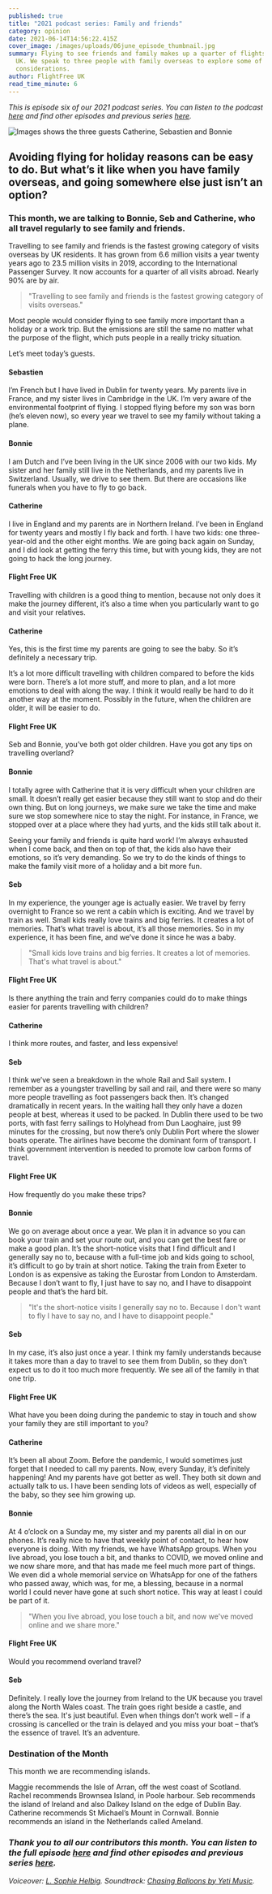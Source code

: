 ```yaml
---
published: true
title: "2021 podcast series: Family and friends"
category: opinion
date: 2021-06-14T14:56:22.415Z
cover_image: /images/uploads/06june_episode_thumbnail.jpg
summary: Flying to see friends and family makes up a quarter of flights from the
  UK. We speak to three people with family overseas to explore some of the
  considerations.
author: FlightFree UK
read_time_minute: 6
---
```

*This is episode six of our 2021 podcast series. You can listen to the podcast [here](https://flightfreeuk.podbean.com/e/2021-series-family-and-friends/) and find other episodes and previous series [here](/podcast/).* 

![Images shows the three guests Catherine, Sebastien and Bonnie](/images/uploads/1024x512-images-for-blog.jpg)

## Avoiding flying for holiday reasons can be easy to do. But what’s it like when you have family overseas, and going somewhere else just isn’t an option?

### This month, we are talking to Bonnie, Seb and Catherine, who all travel regularly to see family and friends.

Travelling to see family and friends is the fastest growing category of visits overseas by UK residents. It has grown from 6.6 million visits a year twenty years ago to 23.5 million visits in 2019, according to the International Passenger Survey. It now accounts for a quarter of all visits abroad.  Nearly 90% are by air.

> "Travelling to see family and friends is the fastest growing category of visits overseas."

Most people would consider flying to see family more important than a holiday or a work trip. But the emissions are still the same no matter what the purpose of the flight, which puts people in a really tricky situation. 

Let’s meet today’s guests. 

#### Sebastien

I’m French but I have lived in Dublin for twenty years. My parents live in France, and my sister lives in Cambridge in the UK. I’m very aware of the environmental footprint of flying. I stopped flying before my son was born (he’s eleven now), so every year we travel to see my family without taking a plane. 

#### Bonnie

I am Dutch and I’ve been living in the UK since 2006 with our two kids. My sister and her family still live in the Netherlands, and my parents live in Switzerland. Usually, we drive to see them. But there are occasions like funerals when you have to fly to go back. 

#### Catherine

I live in England and my parents are in Northern Ireland. I’ve been in England for twenty years and mostly I fly back and forth. I have two kids: one three-year-old and the other eight months. We are going back again on Sunday, and I did look at getting the ferry this time, but with young kids, they are not going to hack the long journey.

#### Flight Free UK

Travelling with children is a good thing to mention, because not only does it make the journey different, it’s also a time when you particularly want to go and visit your relatives. 

#### Catherine

Yes, this is the first time my parents are going to see the baby. So it’s definitely a necessary trip.

It’s a lot more difficult travelling with children compared to before the kids were born. There’s a lot more stuff, and more to plan, and a lot more emotions to deal with along the way. I think it would really be hard to do it another way at the moment. Possibly in the future, when the children are older, it will be easier to do.

#### Flight Free UK

Seb and Bonnie, you’ve both got older children. Have you got any tips on travelling overland?

#### Bonnie

I totally agree with Catherine that it is very difficult when your children are small. It doesn’t really get easier because they still want to stop and do their own thing. But on long journeys, we make sure we take the time and make sure we stop somewhere nice to stay the night.  For instance, in France, we stopped over at a place where they had yurts, and the kids still talk about it. 

Seeing your family and friends is quite hard work! I’m always exhausted when I come back, and then on top of that, the kids also have their emotions, so it’s very demanding. So we try to do the kinds of things to make the family visit more of a holiday and a bit more fun.

#### Seb

In my experience, the younger age is actually easier. We travel by ferry overnight to France so we rent a cabin which is exciting. And we travel by train as well. Small kids really love trains and big ferries. It creates a lot of memories. That’s what travel is about, it’s all those memories. So in my experience, it has been fine, and we’ve done it since he was a baby. 

> "Small kids love trains and big ferries. It creates a lot of memories. That's what travel is about."

#### Flight Free UK

Is there anything the train and ferry companies could do to make things easier for parents travelling with children?

#### Catherine

I think more routes, and faster, and less expensive!

#### Seb

I think we’ve seen a breakdown in the whole Rail and Sail system. I remember as a youngster travelling by sail and rail, and there were so many more people travelling as foot passengers back then. It’s changed dramatically in recent years. In the waiting hall they only have a dozen people at best, whereas it used to be packed. In Dublin there used to be two ports, with fast ferry sailings to Holyhead from Dun Laoghaire, just 99 minutes for the crossing, but now there’s only Dublin Port where the slower boats operate. The airlines have become the dominant form of transport. I think government intervention is needed to promote low carbon forms of travel.

#### Flight Free UK

How frequently do you make these trips? 

#### Bonnie

We go on average about once a year. We plan it in advance so you can book your train and set your route out, and you can get the best fare or make a good plan. It’s the short-notice visits that I find difficult and I generally say no to, because with a full-time job and kids going to school, it’s difficult to go by train at short notice. Taking the train from Exeter to London is as expensive as taking the Eurostar from London to Amsterdam. Because I don’t want to fly, I just have to say no, and I have to disappoint people and that’s the hard bit. 

> "It's the short-notice visits I generally say no to. Because I don't want to fly I have to say no, and I have to disappoint people."

#### Seb

In my case, it’s also just once a year. I think my family understands because it takes more than a day to travel to see them from Dublin, so they don’t expect us to do it too much more frequently. We see all of the family in that one trip.

#### Flight Free UK

What have you been doing during the pandemic to stay in touch and show your family they are still important to you?

#### Catherine

It’s been all about Zoom. Before the pandemic, I would sometimes just forget that I needed to call my parents. Now, every Sunday, it’s definitely happening! And my parents have got better as well. They both sit down and actually talk to us. I have been sending lots of videos as well, especially of the baby, so they see him growing up. 

#### Bonnie

At 4 o’clock on a Sunday me, my sister and my parents all dial in on our phones. It’s really nice to have that weekly point of contact, to hear how everyone is doing. With my friends, we have WhatsApp groups. When you live abroad, you lose touch a bit, and thanks to COVID, we moved online and we now share more, and that has made me feel much more part of things. We even did a whole memorial service on WhatsApp for one of the fathers who passed away, which was, for me, a blessing, because in a normal world I could never have gone at such short notice. This way at least I could be part of it. 

> "When you live abroad, you lose touch a bit, and now we've moved online and we share more."

#### Flight Free UK

Would you recommend overland travel? 

#### Seb

Definitely. I really love the journey from Ireland to the UK because you travel along the North Wales coast. The train goes right beside a castle, and there’s the sea. It's just beautiful. Even when things don’t work well – if a crossing is cancelled or the train is delayed and you miss your boat – that’s the essence of travel. It’s an adventure. 

### Destination of the Month

This month we are recommending islands.

Maggie recommends the Isle of Arran, off the west coast of Scotland. Rachel recommends Brownsea Island, in Poole harbour. Seb recommends the island of Ireland and also Dalkey Island on the edge of Dublin Bay. Catherine recommends St Michael’s Mount in Cornwall. Bonnie recommends an island in the Netherlands called Ameland. 

### *Thank you to all our contributors this month. You can listen to the full episode [here](https://flightfreeuk.podbean.com/e/2021-series-family-and-friends/) and find other episodes and previous series [here](/podcast/).*

*Voiceover: [L. Sophie Helbig](https://lshelbig.com/main/). Soundtrack: [Chasing Balloons by Yeti Music](https://uppbeat.io/track/yeti-music/chasing-balloons).*